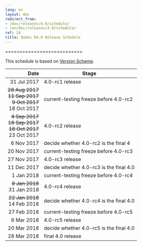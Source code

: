 ```yaml
---
lang: en
layout: doc
redirect_from:
- /doc/releases/4.0/schedule/
- /en/doc/releases/4.0/schedule/
ref: 24
title: Qubes R4.0 Release Schedule
---
```


===========================

This schedule is based on [Version Scheme](/doc/version-scheme/#release-schedule).

|  Date       | Stage                                   |
| -----------:| --------------------------------------- |
| 31 Jul 2017 | 4.0-rc1 release                         |
| ~~28 Aug 2017~~ <br/>~~11 Sep 2017~~ <br/>~~9 Oct 2017~~ <br/>18 Oct 2017 | current-testing freeze before 4.0-rc2   |
| ~~4 Sep 2017~~ <br/> ~~18 Sep 2017~~ <br/>~~16 Oct 2017~~ <br/>23 Oct 2017 | 4.0-rc2 release                        |
| 6 Nov 2017 | decide whether 4.0-rc2 is the final 4
| 20 Nov 2017 | current-testing freeze before 4.0-rc3 |
| 27 Nov 2017 | 4.0-rc3 release |
| 11 Dec 2017 | decide whether 4.0-rc3 is the final 4.0 |
|  1 Jan 2018 | current-testing freeze before 4.0-rc4 |
| ~~8 Jan 2018~~ <br/>31 Jan 2018 | 4.0-rc4 release |
| ~~22 Jan 2018~~ <br/>14 Feb 2018 | decide whether 4.0-rc4 is the final 4.0 |
| 27 Feb 2018 | current-testing freeze before 4.0-rc5 |
|  6 Mar 2018 | 4.0-rc5 release |
| 20 Mar 2018 | decide whether 4.0-rc5 is the final 4.0 |
| 28 Mar 2018 | final 4.0 release |
